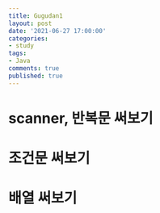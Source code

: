 ```yaml
---
title: Gugudan1
layout: post
date: '2021-06-27 17:00:00'
categories:
- study
tags:
- Java
comments: true
published: true
---
```


# scanner, 반복문 써보기  
<script src="https://gist.github.com/parkhyoungmin/a2c74f16122bce0ae30bb677b6f56984.js"></script>

# 조건문 써보기 
<script src="https://gist.github.com/parkhyoungmin/8cbd0f96d71c52cd63c0f506a244e4d0.js"></script>

# 배열 써보기
<script src="https://gist.github.com/parkhyoungmin/b43250583760e727b3c6ea4740febb01.js"></script>
